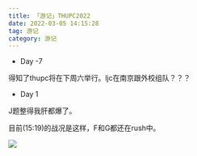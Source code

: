 ```yaml
---
title: 「游记」THUPC2022
date: 2022-03-05 14:15:28
tag: 游记
category: 游记
---
```


- Day -7

得知了thupc将在下周六举行。ljc在南京跟外校组队？？？

- Day 1

J题整得我肝都爆了。

目前(15:19)的战况是这样，F和G都还在rush中。

![](/image/20220312.PNG)